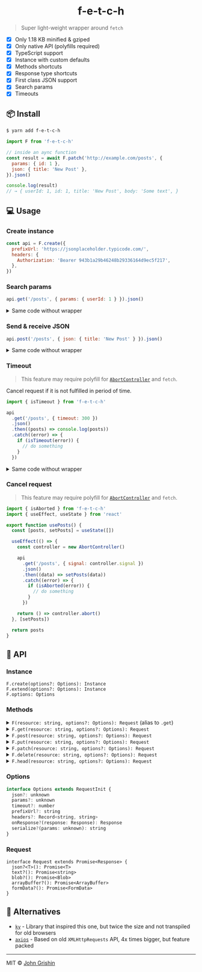 <h1 align="center">f-e-t-c-h</h1>

> Super light-weight wrapper around `fetch`

- [x] Only 1.18 KB minified & gziped
- [x] Only native API (polyfills required)
- [x] TypeScript support
- [x] Instance with custom defaults
- [x] Methods shortcuts
- [x] Response type shortcuts
- [x] First class JSON support
- [x] Search params
- [x] Timeouts

## 📦 Install

```sh
$ yarn add f-e-t-c-h
```

```js
import F from 'f-e-t-c-h'

// inside an aync function
const result = await F.patch('http://example.com/posts', {
  params: { id: 1 },
  json: { title: 'New Post' },
}).json()

console.log(result)
// → { userId: 1, id: 1, title: 'New Post', body: 'Some text', }
```

## 💻 Usage

### Create instance

```js
const api = F.create({
  prefixUrl: 'https://jsonplaceholder.typicode.com/',
  headers: {
    Authorization: 'Bearer 943b1a29b46248b29336164d9ec5f217',
  },
})
```

### Search params

```js
api.get('/posts', { params: { userId: 1 } }).json()
```

<details><summary>Same code without wrapper</summary>

```js
fetch('http://example.com/posts?id=1').then((res) => {
  if (res.ok) {
    return res.json()
  }

  throw new Error('Oops')
})
```

</details>

### Send & receive JSON

```js
api.post('/posts', { json: { title: 'New Post' } }).json()
```

<details><summary>Same code without wrapper</summary>

```js
fetch('http://example.com/posts', {
  method: 'POST',
  headers: {
    'content-type': 'application/json',
    accept: 'application/json',
  },
  body: JSON.stringify({ title: 'New Post' }),
}).then((res) => {
  if (res.ok) {
    return res.json()
  }

  throw new Error('Oops')
})
```

</details>

### Timeout

> This feature may require polyfill for [`AbortController`](https://developer.mozilla.org/en-US/docs/Web/API/AbortController.html) and `fetch`.

Cancel request if it is not fulfilled in period of time.

```js
import { isTimeout } from 'f-e-t-c-h'

api
  .get('/posts', { timeout: 300 })
  .json()
  .then((posts) => console.log(posts))
  .catch((error) => {
    if (isTimeout(error)) {
      // do something
    }
  })
```

<details><summary>Same code without wrapper</summary>

```js
const controller = new AbortController()

setTimeout(() => {
  controller.abort()
}, 300)

fetch('http://example.com/posts', {
  signal: controller.signal,
  headers: {
    accept: 'application/json',
  },
})
  .then((res) => {
    if (res.ok) {
      return res.json()
    }

    throw new Error('Oops')
  })
  .catch((error) => {
    if (error.name === 'AbortError') {
      // do something
    }
  })
```

</details>

### Cancel request

> This feature may require polyfill for [`AbortController`](https://developer.mozilla.org/en-US/docs/Web/API/AbortController.html) and `fetch`.

```js
import { isAborted } from 'f-e-t-c-h'
import { useEffect, useState } from 'react'

export function usePosts() {
  const [posts, setPosts] = useState([])

  useEffect(() => {
    const controller = new AbortController()

    api
      .get('/posts', { signal: controller.signal })
      .json()
      .then((data) => setPosts(data))
      .catch((error) => {
        if (isAborted(error)) {
          // do something
        }
      })

    return () => controller.abort()
  }, [setPosts])

  return posts
}
```

## 📖 API

### Instance

`F.create(options?: Options): Instance` <br>
`F.extend(options?: Options): Instance` <br>
`F.options: Options`

### Methods

<details><summary><code>F(resource: string, options?: Options): Request</code> (alias to <code>.get</code>)</summary>

```js
fetch(resource, { method: 'GET', ...options })
```

</details>
<details><summary><code>F.get(resource: string, options?: Options): Request</code></summary>

```js
fetch(resource, { method: 'GET', ...options })
```

</details>
<details><summary><code>F.post(resource: string, options?: Options): Request</code></summary>

```js
fetch(resource, { method: 'POST', ...options })
```

</details>
<details><summary><code>F.put(resource: string, options?: Options): Request</code></summary>

```js
fetch(resource, { method: 'PUT', ...options })
```

</details>
<details><summary><code>F.patch(resource: string, options?: Options): Request</code></summary>

```js
fetch(resource, { method: 'PATCH', ...options })
```

</details>
<details><summary><code>F.delete(resource: string, options?: Options): Request</code></summary>

```js
fetch(resource, { method: 'DELETE', ...options })
```

</details>
<details><summary><code>F.head(resource: string, options?: Options): Request</code></summary>

```js
fetch(resource, { method: 'HEAD', ...options })
```

</details>

### Options

```js
interface Options extends RequestInit {
  json?: unknown
  params?: unknown
  timeout?: number
  prefixUrl?: string
  headers?: Record<string, string>
  onResponse?(response: Response): Response
  serialize?(params: unknown): string
}
```

### Request

```
interface Request extends Promise<Response> {
  json?<T>(): Promise<T>
  text?(): Promise<string>
  blob?(): Promise<Blob>
  arrayBuffer?(): Promise<ArrayBuffer>
  formData?(): Promise<FormData>
}
```

## 🔗 Alternatives

- [`ky`](https://github.com/sindresorhus/ky) - Library that inspired this one, but twice the size and not transpiled for old browsers
- [`axios`](https://github.com/axios/axios) - Based on old `XMLHttpRequests` API, 4x times bigger, but feature packed

---

MIT © [John Grishin](http://johngrish.in)
